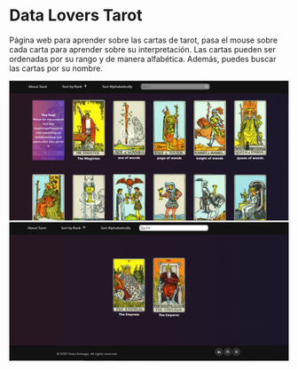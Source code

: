 # Data Lovers Tarot

Página web para aprender sobre las cartas de tarot, pasa el mouse sobre cada carta para aprender sobre su interpretación. Las cartas pueden ser ordenadas por su rango y de manera alfabética. Además, puedes buscar las cartas por su nombre.

![img 1](./src/assets/img/readme-img-1.png)
![img 2](./src/assets/img/readme-img-2.png)

